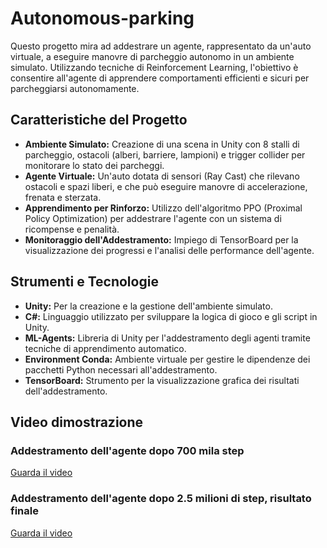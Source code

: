 # Autonomous-parking

Questo progetto mira ad addestrare un agente, rappresentato da un'auto virtuale, a eseguire manovre di parcheggio autonomo in un ambiente simulato. Utilizzando tecniche di Reinforcement Learning, l'obiettivo è consentire all'agente di apprendere comportamenti efficienti e sicuri per parcheggiarsi autonomamente.

## Caratteristiche del Progetto

- **Ambiente Simulato:** Creazione di una scena in Unity con 8 stalli di parcheggio, ostacoli (alberi, barriere, lampioni) e trigger collider per monitorare lo stato dei parcheggi.
- **Agente Virtuale:** Un'auto dotata di sensori (Ray Cast) che rilevano ostacoli e spazi liberi, e che può eseguire manovre di accelerazione, frenata e sterzata.
- **Apprendimento per Rinforzo:** Utilizzo dell'algoritmo PPO (Proximal Policy Optimization) per addestrare l'agente con un sistema di ricompense e penalità.
- **Monitoraggio dell'Addestramento:** Impiego di TensorBoard per la visualizzazione dei progressi e l'analisi delle performance dell'agente.

## Strumenti e Tecnologie

- **Unity:** Per la creazione e la gestione dell'ambiente simulato.
- **C#:** Linguaggio utilizzato per sviluppare la logica di gioco e gli script in Unity.
- **ML-Agents:** Libreria di Unity per l'addestramento degli agenti tramite tecniche di apprendimento automatico.
- **Environment Conda:** Ambiente virtuale per gestire le dipendenze dei pacchetti Python necessari all'addestramento.
- **TensorBoard:** Strumento per la visualizzazione grafica dei risultati dell'addestramento.

## Video dimostrazione 
### Addestramento dell'agente dopo 700 mila step 
[Guarda il video](video_700mila_step.mp4)


### Addestramento dell'agente dopo 2.5 milioni di step, risultato finale 
[Guarda il video](video_2.5Milioni_step.mp4)


